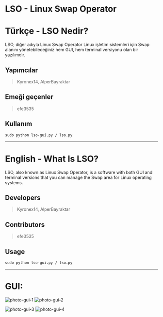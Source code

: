 # LSO - Linux Swap Operator

# Türkçe - LSO Nedir?
LSO, diğer adıyla Linux Swap Operator Linux işletim sistemleri için Swap alanını yönetebileceğiniz hem GUI, hem terminal versiyonu olan bir yazılımdır.</p>

## Yapımcılar
>Kyronex14, AlperBayraktar
## Emeği geçenler
>efe3535

## Kullanım
```sudo chmod +x lso-gui.py / lso.py
sudo python lso-gui.py / lso.py
```


<hr>

# English - What Is LSO?
LSO, also known as Linux Swap Operator, is a software with both GUI and terminal versions that you can manage the Swap area for Linux operating systems.

## Developers
>Kyronex14, AlperBayraktar
## Contributors 
>efe3535

## Usage
```sudo chmod +x lso-gui.py / lso.py
sudo python lso-gui.py / lso.py
```


<hr>

# GUI:

![photo-gui-1](https://user-images.githubusercontent.com/85232699/120631339-713aeb00-c470-11eb-9666-35880e352169.png)    ![photo-gui-2](https://user-images.githubusercontent.com/85232699/120631353-74ce7200-c470-11eb-99de-93f5d53a7a55.png)

![photo-gui-3](https://cdn.discordapp.com/attachments/847073470948704296/853346506533634068/lso.png)    ![photo-gui-4](https://cdn.discordapp.com/attachments/847073470948704296/853346509243547648/lso2.png)



